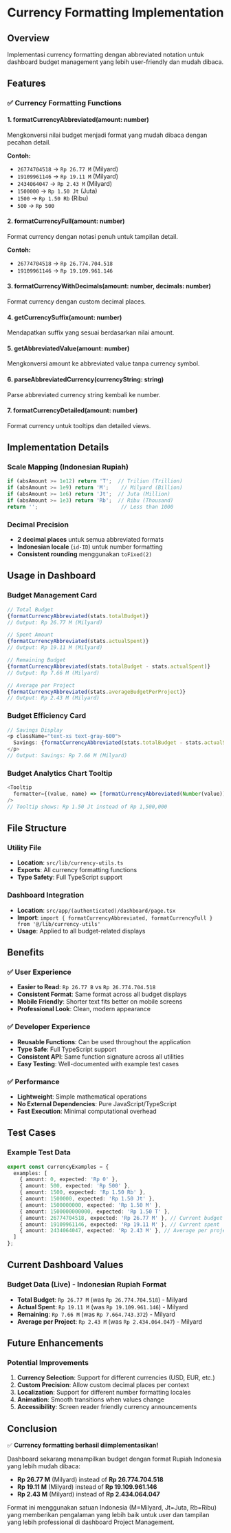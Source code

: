 # Currency Formatting Implementation

## Overview
Implementasi currency formatting dengan abbreviated notation untuk dashboard budget management yang lebih user-friendly dan mudah dibaca.

## Features

### ✅ **Currency Formatting Functions**

#### 1. **formatCurrencyAbbreviated(amount: number)**
Mengkonversi nilai budget menjadi format yang mudah dibaca dengan pecahan detail.

**Contoh:**
- `26774704518` → `Rp 26.77 M` (Milyard)
- `19109961146` → `Rp 19.11 M` (Milyard)
- `2434064047` → `Rp 2.43 M` (Milyard)
- `1500000` → `Rp 1.50 Jt` (Juta)
- `1500` → `Rp 1.50 Rb` (Ribu)
- `500` → `Rp 500`

#### 2. **formatCurrencyFull(amount: number)**
Format currency dengan notasi penuh untuk tampilan detail.

**Contoh:**
- `26774704518` → `Rp 26.774.704.518`
- `19109961146` → `Rp 19.109.961.146`

#### 3. **formatCurrencyWithDecimals(amount: number, decimals: number)**
Format currency dengan custom decimal places.

#### 4. **getCurrencySuffix(amount: number)**
Mendapatkan suffix yang sesuai berdasarkan nilai amount.

#### 5. **getAbbreviatedValue(amount: number)**
Mengkonversi amount ke abbreviated value tanpa currency symbol.

#### 6. **parseAbbreviatedCurrency(currencyString: string)**
Parse abbreviated currency string kembali ke number.

#### 7. **formatCurrencyDetailed(amount: number)**
Format currency untuk tooltips dan detailed views.

## Implementation Details

### **Scale Mapping (Indonesian Rupiah)**
```typescript
if (absAmount >= 1e12) return 'T';  // Triliun (Trillion)
if (absAmount >= 1e9) return 'M';    // Milyard (Billion)  
if (absAmount >= 1e6) return 'Jt';  // Juta (Million)
if (absAmount >= 1e3) return 'Rb';  // Ribu (Thousand)
return '';                           // Less than 1000
```

### **Decimal Precision**
- **2 decimal places** untuk semua abbreviated formats
- **Indonesian locale** (`id-ID`) untuk number formatting
- **Consistent rounding** menggunakan `toFixed(2)`

## Usage in Dashboard

### **Budget Management Card**
```typescript
// Total Budget
{formatCurrencyAbbreviated(stats.totalBudget)}
// Output: Rp 26.77 M (Milyard)

// Spent Amount  
{formatCurrencyAbbreviated(stats.actualSpent)}
// Output: Rp 19.11 M (Milyard)

// Remaining Budget
{formatCurrencyAbbreviated(stats.totalBudget - stats.actualSpent)}
// Output: Rp 7.66 M (Milyard)

// Average per Project
{formatCurrencyAbbreviated(stats.averageBudgetPerProject)}
// Output: Rp 2.43 M (Milyard)
```

### **Budget Efficiency Card**
```typescript
// Savings Display
<p className="text-xs text-gray-600">
  Savings: {formatCurrencyAbbreviated(stats.totalBudget - stats.actualSpent)}
</p>
// Output: Savings: Rp 7.66 M (Milyard)
```

### **Budget Analytics Chart Tooltip**
```typescript
<Tooltip 
  formatter={(value, name) => [formatCurrencyAbbreviated(Number(value)), name]}
/>
// Tooltip shows: Rp 1.50 Jt instead of Rp 1,500,000
```

## File Structure

### **Utility File**
- **Location**: `src/lib/currency-utils.ts`
- **Exports**: All currency formatting functions
- **Type Safety**: Full TypeScript support

### **Dashboard Integration**
- **Location**: `src/app/(authenticated)/dashboard/page.tsx`
- **Import**: `import { formatCurrencyAbbreviated, formatCurrencyFull } from '@/lib/currency-utils'`
- **Usage**: Applied to all budget-related displays

## Benefits

### ✅ **User Experience**
- **Easier to Read**: `Rp 26.77 B` vs `Rp 26.774.704.518`
- **Consistent Format**: Same format across all budget displays
- **Mobile Friendly**: Shorter text fits better on mobile screens
- **Professional Look**: Clean, modern appearance

### ✅ **Developer Experience**
- **Reusable Functions**: Can be used throughout the application
- **Type Safe**: Full TypeScript support
- **Consistent API**: Same function signature across all utilities
- **Easy Testing**: Well-documented with example test cases

### ✅ **Performance**
- **Lightweight**: Simple mathematical operations
- **No External Dependencies**: Pure JavaScript/TypeScript
- **Fast Execution**: Minimal computational overhead

## Test Cases

### **Example Test Data**
```typescript
export const currencyExamples = {
  examples: [
    { amount: 0, expected: 'Rp 0' },
    { amount: 500, expected: 'Rp 500' },
    { amount: 1500, expected: 'Rp 1.50 Rb' },
    { amount: 1500000, expected: 'Rp 1.50 Jt' },
    { amount: 1500000000, expected: 'Rp 1.50 M' },
    { amount: 1500000000000, expected: 'Rp 1.50 T' },
    { amount: 26774704518, expected: 'Rp 26.77 M' }, // Current budget
    { amount: 19109961146, expected: 'Rp 19.11 M' }, // Current spent
    { amount: 2434064047, expected: 'Rp 2.43 M' }, // Average per project
  ]
};
```

## Current Dashboard Values

### **Budget Data (Live) - Indonesian Rupiah Format**
- **Total Budget**: `Rp 26.77 M` (was `Rp 26.774.704.518`) - Milyard
- **Actual Spent**: `Rp 19.11 M` (was `Rp 19.109.961.146`) - Milyard
- **Remaining**: `Rp 7.66 M` (was `Rp 7.664.743.372`) - Milyard
- **Average per Project**: `Rp 2.43 M` (was `Rp 2.434.064.047`) - Milyard

## Future Enhancements

### **Potential Improvements**
1. **Currency Selection**: Support for different currencies (USD, EUR, etc.)
2. **Custom Precision**: Allow custom decimal places per context
3. **Localization**: Support for different number formatting locales
4. **Animation**: Smooth transitions when values change
5. **Accessibility**: Screen reader friendly currency announcements

## Conclusion

✅ **Currency formatting berhasil diimplementasikan!**

Dashboard sekarang menampilkan budget dengan format Rupiah Indonesia yang lebih mudah dibaca:
- **Rp 26.77 M** (Milyard) instead of **Rp 26.774.704.518**
- **Rp 19.11 M** (Milyard) instead of **Rp 19.109.961.146**
- **Rp 2.43 M** (Milyard) instead of **Rp 2.434.064.047**

Format ini menggunakan satuan Indonesia (M=Milyard, Jt=Juta, Rb=Ribu) yang memberikan pengalaman yang lebih baik untuk user dan tampilan yang lebih professional di dashboard Project Management.
